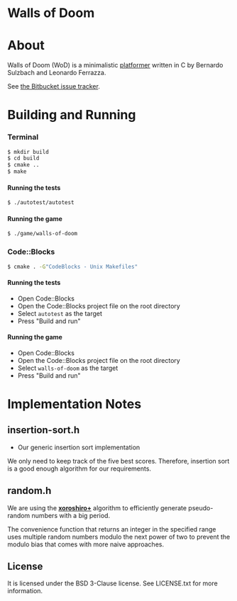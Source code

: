 Walls of Doom
=============

# About

Walls of Doom (WoD) is a minimalistic
[platformer](https://en.wikipedia.org/wiki/Platform_game) written in C by
Bernardo Sulzbach and Leonardo Ferrazza.

See [the Bitbucket issue tracker](https://bitbucket.org/mafagafogigante/walls-of-doom/issues?status=new&status=open&sort=-priority).

# Building and Running

### Terminal

```bash
$ mkdir build
$ cd build
$ cmake ..
$ make
```

#### Running the tests

```bash
$ ./autotest/autotest
```

#### Running the game

```bash
$ ./game/walls-of-doom
```

### Code::Blocks

```bash
$ cmake . -G"CodeBlocks - Unix Makefiles"
```

#### Running the tests

+ Open Code::Blocks
+ Open the Code::Blocks project file on the root directory
+ Select `autotest` as the target
+ Press "Build and run"

#### Running the game

+ Open Code::Blocks
+ Open the Code::Blocks project file on the root directory
+ Select `walls-of-doom` as the target
+ Press "Build and run"

# Implementation Notes

## **insertion-sort.h**

+ Our generic insertion sort implementation

We only need to keep track of the five best scores. Therefore, insertion sort is
a good enough algorithm for our requirements.

## **random.h**

We are using the **[xoroshiro+](http://xoroshiro.di.unimi.it/)** algorithm to
efficiently generate pseudo-random numbers with a big period.

The convenience function that returns an integer in the specified range uses
multiple random numbers modulo the next power of two to prevent the modulo bias
that comes with more naive approaches.

License
-------

It is licensed under the BSD 3-Clause license. See LICENSE.txt for more
information.
